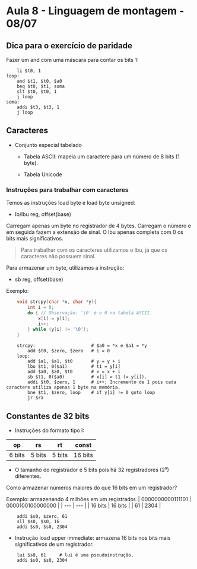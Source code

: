 # Aula 8 - Linguagem de montagem - 08/07

## Dica para o exercício de paridade

Fazer um and com uma máscara para contar os bits 1:

```assembly
    li $t0, 1
loop: 
    and $t1, $t0, $a0
    beq $t0, $t1, soma
    slt $t0, $t0, 1
    j loop
soma: 
    addi $t3, $t3, 1
    j loop
```

## Caracteres

- Conjunto especial tabelado
  - Tabela ASCII: mapeia um caractere para um número de 8 bits (1 byte).

  - Tabela Unicode

### Instruções para trabalhar com caracteres

Temos as instruções load byte e load byte unsigned:

- lb/lbu reg, offset(base)

Carregam apenas um byte no registrador de 4 bytes. Carregam o número e em seguida fazem a extensão de sinal. O lbu apenas completa com 0 os bits mais significativos.

> Para trabalhar com os caracteres utilizamos o lbu, já que os caracteres não possuem sinal.

Para armazenar um byte, utilizamos a instrução:

- sb reg, offset(base)

Exemplo:

```c
    void strcpy(char *x, char *y){
        int i = 0;
        do { // Observação: '\0' é o 0 na tabela ASCII.
            x[i] = y[i];
            i++;
        } while (y[i] != '\0');
    }
```

```assembly
    strcpy:                     # $a0 = *x e $a1 = *y
        add $t0, $zero, $zero   # i = 0
    loop:
        add $a1, $a1, $t0       # y = y + i
        lbu $t1, 0($a1)         # t1 = y[i]
        add $a0, $a0, $t0       # x = x + i
        sb $t1, 0($a0)          # x[i] = t1 (= y[i]). 
        addi $t0, $zero, 1      # i++; Incremento de 1 pois cada caractere utiliza apenas 1 byte na memória.
        bne $t1, $zero, loop    # if y[i] != 0 goto loop
        jr $ra
```

## Constantes de 32 bits

- Instruções do formato tipo I:

| op | rs | rt | const |
| --- | --- | --- | --- |
| 6 bits | 5 bits | 5 bits | 16 bits |

- O tamanho do registrador é 5 bits pois há 32 registradores (2⁵) diferentes.

Como armazenar números maiores do que 16 bits em um registrador? 

Exemplo: armazenando 4 milhões em um registrador.
| 0000000000111101 | 0000100100000000 |
| --- | --- |
| 16 bits | 16 bits |
| 61 | 2304 |

```assembly
    addi $s0, $zero, 61
    sll $s0, $s0, 16
    addi $s0, $s0, 2304
```

- Instrução load upper immediate: armazena 16 bits nos bits mais significativos de um registrador. 

```assembly
    lui $s0, 61     # lui é uma pseudoinstrução.
    addi $s0, $s0, 2304
```